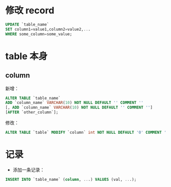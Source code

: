 # 修改 record

```sql
UPDATE `table_name`
SET column1=value1,column2=value2,...
WHERE some_column=some_value;
```

# table 本身

## column

新增：

```sql
ALTER TABLE `table_name`
ADD `column_name` VARCHAR(10) NOT NULL DEFAULT '' COMMENT ''
[, ADD `column_name` VARCHAR(10) NOT NULL DEFAULT '' COMMENT '']
[AFTER `other_column`];
```

修改：

```sql
ALTER TABLE `table` MODIFY `column` int NOT NULL DEFAULT '0' COMMENT '';
```

# 记录

- 添加一条记录：

```sql
INSERT INTO `table_name` (column, ...) VALUES (val, ...);
```
